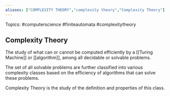 ```yaml
---
aliases: ["COMPLEXITY THEORY","complexity theory","Complexity Theory"] 
---
```

Topics: #computerscience #finiteautomata #complexitytheory

## Complexity Theory

The study of what can or cannot be computed efficiently by a [[Turing Machine]] or [[algorithm]], among all decidable or solvable problems.

The set of all solvable problems are further classified into various complexity classes based on the efficiency of algorithms that can solve these problems.

Complexity Theory is the study of the definition and properties of this class. 